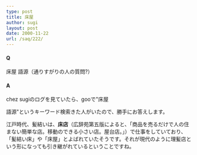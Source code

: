 ```yaml
---
type: post
title: 床屋
author: sugi
layout: post
date: 2000-11-22
url: /saq/222/
---
```

#### Q 

床屋 語源（通りすがりの人の質問?）

#### A 

chez sugiのログを見ていたら、gooで"床屋
  
語源"というキーワード検索きた人がいたので、勝手にお答えします。

江戸時代、髪結いは、**床店**（広辞苑第五版によると、「商品を売るだけで人の住まない簡単な店。移動のできる小さい店。屋台店。」）で仕事をしていており、「髪結い床」や「床屋」とよばれていたそうです。それが現代のように理髪店という形になっても引き継がれているということですね。